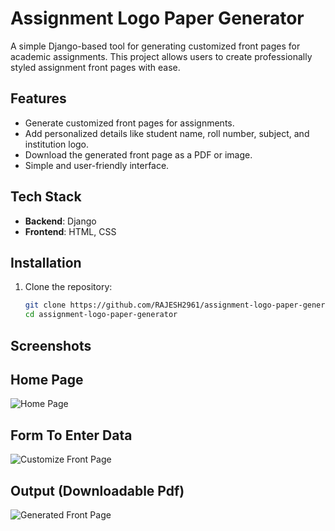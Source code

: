 # Assignment Logo Paper Generator

A simple Django-based tool for generating customized front pages for academic assignments. This project allows users to create professionally styled assignment front pages with ease.

## Features
- Generate customized front pages for assignments.
- Add personalized details like student name, roll number, subject, and institution logo.
- Download the generated front page as a PDF or image.
- Simple and user-friendly interface.

## Tech Stack
- **Backend**: Django
- **Frontend**: HTML, CSS

## Installation
1. Clone the repository:
   ```bash
   git clone https://github.com/RAJESH2961/assignment-logo-paper-generator.git
   cd assignment-logo-paper-generator


## Screenshots
## Home Page
![Home Page](images/home.png)
## Form To Enter Data
![Customize Front Page](images/details.png)
## Output (Downloadable Pdf)
![Generated Front Page](images/output.png)


